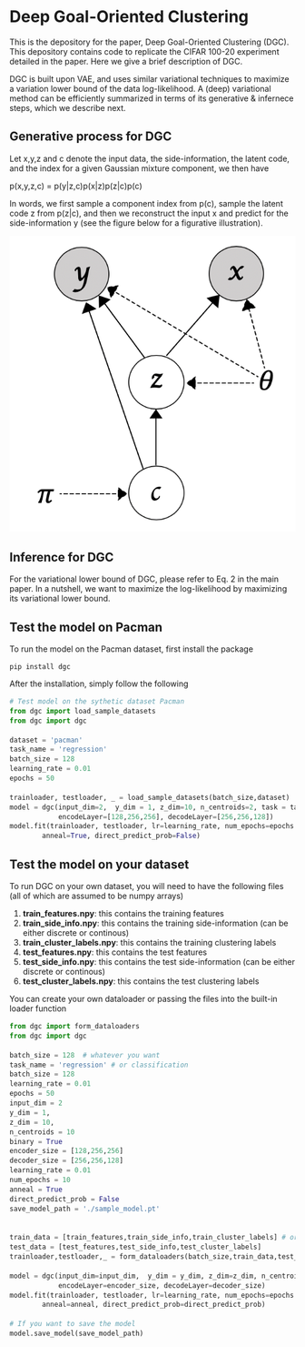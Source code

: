 # Deep Goal-Oriented Clustering

This is the depository for the paper, Deep Goal-Oriented Clustering (DGC). This depository contains code to replicate the CIFAR 100-20 experiment detailed in the paper. Here we give a brief description of DGC.

DGC is built upon VAE, and uses similar variational techniques to maximize a variation lower bound of the data log-likelihood. A (deep) variational method can be efficiently summarized in terms of its generative & infernece steps, which we describe next. 

## Generative process for DGC
Let x,y,z and c denote the input data, the side-information, the latent code, and the index for a given Gaussian mixture component, we then have

p(x,y,z,c) = p(y|z,c)p(x|z)p(z|c)p(c)

In words, we first sample a component index from p(c), sample the latent code z from p(z|c), and then we reconstruct the input x and predict for the side-information y (see the figure below for a figurative illustration). 

![](https://github.com/uncbiag/dgc/blob/main/bayesian_net.png?raw=true|width=20)

## Inference for DGC
For the variational lower bound of DGC, please refer to Eq. 2 in the main paper. In a nutshell, we want to maximize the log-likelihood by maximizing its variational lower bound. 


## Test the model on Pacman
To run the model on the Pacman dataset, first install the package 
```shell
pip install dgc
```
After the installation, simply follow the following
```python
# Test model on the sythetic dataset Pacman
from dgc import load_sample_datasets
from dgc import dgc

dataset = 'pacman'
task_name = 'regression'
batch_size = 128
learning_rate = 0.01
epochs = 50

trainloader, testloader, _ = load_sample_datasets(batch_size,dataset)
model = dgc(input_dim=2,  y_dim = 1, z_dim=10, n_centroids=2, task = task_name, binary=True,
            encodeLayer=[128,256,256], decodeLayer=[256,256,128])
model.fit(trainloader, testloader, lr=learning_rate, num_epochs=epochs
        anneal=True, direct_predict_prob=False)
```

## Test the model on your dataset
To run DGC on your own dataset, you will need to have the following files (all of which are assumed to be numpy arrays)
1. **train_features.npy**: this contains the training features
2. **train_side_info.npy**: this contains the training side-information (can be either discrete or continous)
3. **train_cluster_labels.npy**: this contains the training clustering labels
4. **test_features.npy**: this contains the test features
5. **test_side_info.npy**: this contains the test side-information (can be either discrete or continous)
6. **test_cluster_labels.npy**: this contains the test clustering labels

You can create your own dataloader or passing the files into the built-in loader function
```python
from dgc import form_dataloaders
from dgc import dgc

batch_size = 128  # whatever you want
task_name = 'regression' # or classification
batch_size = 128
learning_rate = 0.01
epochs = 50
input_dim = 2
y_dim = 1,
z_dim = 10,
n_centroids = 10
binary = True
encoder_size = [128,256,256]
decoder_size = [256,256,128]
learning_rate = 0.01
num_epochs = 10
anneal = True
direct_predict_prob = False
save_model_path = './sample_model.pt'


train_data = [train_features,train_side_info,train_cluster_labels] # order matters here
test_data = [test_features,test_side_info,test_cluster_labels]
trainloader,testloader,_ = form_dataloaders(batch_size,train_data,test_data)

model = dgc(input_dim=input_dim,  y_dim = y_dim, z_dim=z_dim, n_centroids=n_centroids, task = task_name, binary=binary,
            encodeLayer=encoder_size, decodeLayer=decoder_size)
model.fit(trainloader, testloader, lr=learning_rate, num_epochs=epochs
        anneal=anneal, direct_predict_prob=direct_predict_prob)
        
# If you want to save the model
model.save_model(save_model_path)
```
